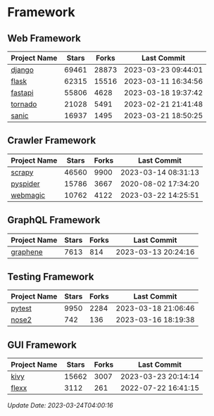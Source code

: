 # Framework

## Web Framework
| Project Name | Stars | Forks | Last Commit |
| ------------ | ----- | ----- | ----------- |
| [django](https://github.com/django/django) | 69461 | 28873 | 2023-03-23 09:44:01 |
| [flask](https://github.com/pallets/flask) | 62315 | 15516 | 2023-03-11 16:34:56 |
| [fastapi](https://github.com/tiangolo/fastapi) | 55806 | 4628 | 2023-03-18 19:37:42 |
| [tornado](https://github.com/tornadoweb/tornado) | 21028 | 5491 | 2023-02-21 21:41:48 |
| [sanic](https://github.com/sanic-org/sanic) | 16937 | 1495 | 2023-03-21 18:50:25 |

## Crawler Framework
| Project Name | Stars | Forks | Last Commit |
| ------------ | ----- | ----- | ----------- |
| [scrapy](https://github.com/scrapy/scrapy) | 46560 | 9900 | 2023-03-14 08:31:13 |
| [pyspider](https://github.com/binux/pyspider) | 15786 | 3667 | 2020-08-02 17:34:20 |
| [webmagic](https://github.com/code4craft/webmagic) | 10762 | 4122 | 2023-03-22 14:25:51 |

## GraphQL Framework
| Project Name | Stars | Forks | Last Commit |
| ------------ | ----- | ----- | ----------- |
| [graphene](https://github.com/graphql-python/graphene) | 7613 | 814 | 2023-03-13 20:24:16 |

## Testing Framework
| Project Name | Stars | Forks | Last Commit |
| ------------ | ----- | ----- | ----------- |
| [pytest](https://github.com/pytest-dev/pytest) | 9950 | 2284 | 2023-03-18 21:06:46 |
| [nose2](https://github.com/nose-devs/nose2) | 742 | 136 | 2023-03-16 18:19:38 |

## GUI Framework
| Project Name | Stars | Forks | Last Commit |
| ------------ | ----- | ----- | ----------- |
| [kivy](https://github.com/kivy/kivy) | 15662 | 3007 | 2023-03-23 20:14:14 |
| [flexx](https://github.com/flexxui/flexx) | 3112 | 261 | 2022-07-22 16:41:15 |

*Update Date: 2023-03-24T04:00:16*